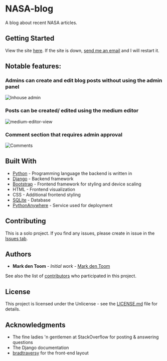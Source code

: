 # NASA-blog

A blog about recent NASA articles.

## Getting Started

View the site [here](https://nasablogdeployment.eu.pythonanywhere.com/). If the site is down, [send me an email](mailto:markdentoom@hotmail.com?subject=[GitHub]%20NASA-blog%20is%20down!) and I will restart it.

## Notable features:
### **Admins can create and edit blog posts without using the admin panel**
![Inhouse admin](https://user-images.githubusercontent.com/59030690/79642308-0dd2f880-819d-11ea-8bf3-5ef9ad1bfa04.PNG)



### **Posts can be created/ edited using the medium editor**
![medium-editor-view](https://user-images.githubusercontent.com/59030690/79642309-0e6b8f00-819d-11ea-96a4-1935161d6a24.PNG)



### **Comment section that requires admin approval**
![Comments](https://user-images.githubusercontent.com/59030690/79642303-0b709e80-819d-11ea-81c5-b448d9de1ab4.PNG)


## Built With
* [Python](https://www.python.org/) - Programming language the backend is written in
* [Django](https://www.djangoproject.com/) - Backend framework
* [Bootstrap](https://getbootstrap.com/) - Frontend framework for styling and device scaling
* HTML - Frontend visualization
* CSS - Additional frontend styling
* [SQLite](https://www.sqlite.org/index.html) - Database
* [PythonAnywhere](https://eu.pythonanywhere.com/) - Service used for deployment

## Contributing

This is a solo project. If you find any issues, please create in issue in the [Issues tab](https://github.com/MarkdenToom/NASA-blog/issues).

## Authors

* **Mark den Toom** - *Initial work* - [Mark den Toom](https://github.com/markdentoom)

See also the list of [contributors](https://github.com/MarkdenToom/NASA-blog/graphs/contributors) who participated in this project.

## License

This project is licensed under the Unlicense - see the [LICENSE.md](https://github.com/MarkdenToom/NASA-blog/blob/master/LICENSE) file for details.

## Acknowledgments

* The fine ladies 'n gentlemen at StackOverflow for posting & answering questions
* The Django documentation
* [bradtraversy](https://github.com/bradtraversy/btre_project) for the front-end layout
